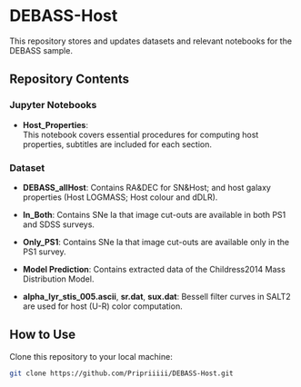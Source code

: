 # DEBASS-Host
This repository stores and updates datasets and relevant notebooks for the DEBASS sample.

## Repository Contents

### Jupyter Notebooks

- **Host_Properties**:  
  This notebook covers essential procedures for computing host properties, subtitles are included for each section.



### Dataset

- **DEBASS_allHost**:
Contains RA&DEC for SN&Host; and host galaxy properties (Host LOGMASS; Host colour and dDLR).

- **In_Both**:
Contains SNe Ia that image cut-outs are available in both PS1 and SDSS surveys.

- **Only_PS1**:
Contains SNe Ia that image cut-outs are available only in the PS1 survey.

- **Model Prediction**:
Contains extracted data of the Childress2014 Mass Distribution Model.

- **alpha_lyr_stis_005.ascii**, **sr.dat**, **sux.dat**:
Bessell filter curves in SALT2 are used for host (U-R) color computation.

## How to Use

Clone this repository to your local machine:
   ```bash
   git clone https://github.com/Pripriiiii/DEBASS-Host.git
